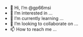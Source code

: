 - 👋 Hi, I’m @gp66msi
- 👀 I’m interested in ...
- 🌱 I’m currently learning ...
- 💞️ I’m looking to collaborate on ...
- 📫 How to reach me ...

<!---
gp66msi/gp66msi is a ✨ special ✨ repository because its `README.md` (this file) appears on your GitHub profile.
You can click the Preview link to take a look at your changes.
--->
